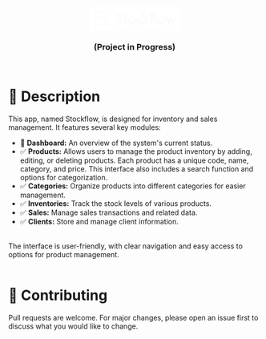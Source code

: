 <br>
<br>

<div align="center">
  <img align="center" width="35.5%" src="./stockflow/static/img/full-logo.png" alt="Logo" />
</div>
<h3 align="center">(Project in Progress)</h3>

<br>

# 📄 Description
This app, named Stockflow, is designed for inventory and sales management. It features several key modules:
<br>

- 🔳 <b>Dashboard:</b> An overview of the system's current status.
- ✅ <b>Products:</b> Allows users to manage the product inventory by adding, editing, or deleting products. Each product has a unique code, name, category, and price. This interface also includes a search function and options for categorization.
- ✅ <b>Categories:</b> Organize products into different categories for easier management.
- ✅ <b>Inventories:</b> Track the stock levels of various products.
- ✅ <b>Sales:</b> Manage sales transactions and related data.
- ✅ <b>Clients:</b> Store and manage client information.

<br>
The interface is user-friendly, with clear navigation and easy access to options for product management.

<br>
<br>

# 🚀 Contributing

Pull requests are welcome. For major changes, please open an issue first
to discuss what you would like to change.

<br>
